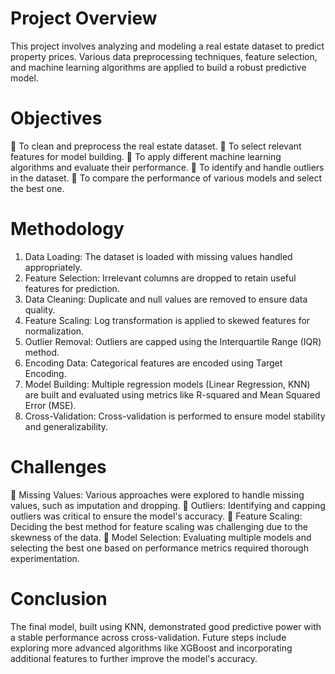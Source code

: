 # Project Overview 
This project involves analyzing and modeling a real estate dataset to predict property prices. 
Various data preprocessing techniques, feature selection, and machine learning algorithms are 
applied to build a robust predictive model. 

# Objectives 
 To clean and preprocess the real estate dataset. 
 To select relevant features for model building. 
 To apply different machine learning algorithms and evaluate their performance. 
 To identify and handle outliers in the dataset. 
 To compare the performance of various models and select the best one. 

# Methodology 
1. Data Loading: The dataset is loaded with missing values handled appropriately. 
2. Feature Selection: Irrelevant columns are dropped to retain useful features for prediction. 
3. Data Cleaning: Duplicate and null values are removed to ensure data quality. 
4. Feature Scaling: Log transformation is applied to skewed features for normalization. 
5. Outlier Removal: Outliers are capped using the Interquartile Range (IQR) method. 
6. Encoding Data: Categorical features are encoded using Target Encoding. 
7. Model Building: Multiple regression models (Linear Regression, KNN) are built and 
evaluated using metrics like R-squared and Mean Squared Error (MSE). 
8. Cross-Validation: Cross-validation is performed to ensure model stability and 
generalizability. 

# Challenges 
 Missing Values: Various approaches were explored to handle missing values, such as 
imputation and dropping. 
 Outliers: Identifying and capping outliers was critical to ensure the model's accuracy. 
 Feature Scaling: Deciding the best method for feature scaling was challenging due to the 
skewness of the data. 
 Model Selection: Evaluating multiple models and selecting the best one based on 
performance metrics required thorough experimentation. 

# Conclusion 
The final model, built using KNN, demonstrated good predictive power with a stable performance 
across cross-validation. Future steps include exploring more advanced algorithms like XGBoost 
and incorporating additional features to further improve the model's accuracy.

